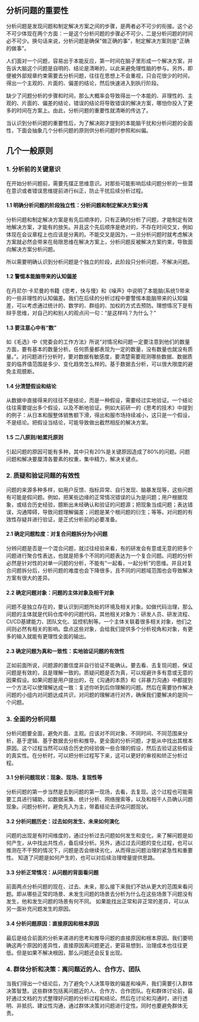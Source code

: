## 分析问题的重要性
分析问题是发现问题和制定解决方案之间的步骤，是两者必不可少的衔接。这个必不可少体现在两个方面：一是这个分析问题的步骤必不可少，二是分析问题的时间必不可少。换句话来说，分析问题是确保"做正确的事"，制定解决方案则是"正确的做事"。

人们面对一个问题，容易出于本能反应，第一时间在脑子里形成一个解决方案，并告诉大脑这个问题是自明的、结论是清晰的，以此来避免理性脑的参与。另外，即便被外部规章约束需要去分析问题，往往在思想上不会重视，只会花很少的时间，得出一个主观的、片面的、偏差的结论，然后快速进入到执行阶段。

缺少了问题分析的步骤和时间，那么大概率会导致得出一个本能的、非理性的、主观的、片面的、偏差的结论，错误的结论将导致错误的解决方案，哪怕你投入了更多的时间在方案上。由此，分析问题的重要性就清晰的传达了。

当认识到分析问题的重要性后，为了解决刚才提到的本能脑干扰和分析问题的全面性，下面会抽象几个分析问题的原则供分析问题时参照和纠偏。
## 几个一般原则
### 1. 分析前的关键意识
在开始分析问题前，需要先摆正思维意识。对那些可能影响后续问题分析的一些潜在意识或者错误思维提前进行纠正，防止干扰后续分析过程。
#### 1.1 明确分析问题的阶段独立性：分析问题和制定解决方案分离
分析问题和制定解决方案是有先后顺序的，只有正确的分析了问题，才能制定有效地解决方案，才能有的放矢。并且这个先后顺序是绝对的，不存在时间交叉，例如体现在会议章程上也应该是分离的。不能交叉是因为，一旦分析问题时就考虑解决方案就必然会带来在局限思维在解决方案上，分析问题反被解决方案约束，导致面向解决方案分析问题。

所以需要明确认识到分析问题是个独立的阶段，此阶段只分析问题，不解决问题。
#### 1.2 警惕本能脑带来的认知偏差
在丹尼尔·卡尼曼的书籍《思考，快与慢》和《噪声》中说明了本能脑(系统1)带来的一些非理性的认知偏差。我们在后续的分析过程中要警惕本能脑带来的认知偏差，可以考虑通过统计的、数学的、群组的、加权的方式去预防。理想情况下是有辩手思维，对自己的和别人的观点问一句：“是这样吗？为什么？”
#### 1.3 要注意心中有“数”
如《毛选》中《党委会的工作方法》所说“对情况和问题一定要注意到他们的数量方面，要有基本的数量分析。任何质量都表现为一定的数量，没有数量也就没有质量。”。对问题进行分析时，要对数据有敏感度，要清楚需要观测哪些数据、数据质变的临界值范围是多少、变化趋势怎么样的。基于数据去分析，可以很大限度的避免主观臆断。
#### 1.4 分清楚假设和结论
从数据中直接得来的往往不是结论，而是一种假设，需要经过实地验证。一个结论往往需要提出多个假设，以及不断地验证。例如大前研一的《思考的技术》中提到的例子：从日本和服整体销售额下滑，得出和服市场持续减小，这只是一个假设，不是结论。把假设当结论，可能导致做出截然相反的解决方案。
#### 1.5 二八原则/帕累托原则
引起问题的原因可能有多种，其中只有20%是关键原因造成了80%的问题。问题问题和解决要厘清各要素的权重，集中精力，解决关键点。
### 2. 质疑和验证问题的有效性
问题的来源多种多样，如用户反馈、指标异常、自行发现、脑暴发现等，这些问题有可能是假问题。例如，把某些边缘的正常情况错误的认为是问题；用户根据现象，或结合历史经验，臆断出未经确认和验证的问题源；把现象当成问题；表达错误，沟通障碍，导致问题理解偏差；问题是某个根问题的衍生；等等。对问题的有效性存疑并进行验证，是正式分析前的必要准备。
#### 2.1 确定问题粒度：对复合问题拆分为小问题
分辨问题是否是一个混合问题，就过往经验来看，有的研发会有意或无意的把多个问题进行聚合性表达，也就是把多个不同的问题表达为一个复合问题。问题的分析必然是针对性的对单一问题的分析，不能有“一起看，一起分析”的思维。并且对复合问题拆分后，分析问题的难度也会下降很多，且不同的问题域范围也会导致解决方案有很大的差异。
#### 2.2 确定问题对象：问题的主体对象及相干对象
问题不是独立存在的，要认识到问题所处的环境及相关对象。如做代码治理，那么问题的主体就是代码仓库中的问题代码，其他相关对象为：研发人员、研发流程、CI/CD基建能力、团队文化、监控机制等。一个主体关联着很多相关对象，他们之间则必然有相关的影响。盘点这些对象，会给我们提供多个分析视角和对象，有更多的输入就能有更理性全面的输出。
#### 2.3 确定问题为真和一致性：实地验证问题的有效性
正如前面所说，问题源的置信度非自行验证不能确认。要去看、去复现问题，保证问题是有效的，且是理解一致的。质疑问题是否为真，可以规避许多有意或无意的因果假设。如果问题是用户提出的，在《沟通的本质》和《非暴力沟通》中都提到一个方法可以使理解达成一致：复述你听到后你理解的问题。然后在需要协作解决问题的小组内对问题达成共识，对问题的理解进行对齐，确保我们要解决的是同一个问题。
### 3. 全面的分析问题
分析问题要全面，避免片面、主观。应该对不同对象、不同时间、不同范围来分析，基于逻辑、基于数据去分析和推导。更全面的分析问题，才能从中找出其根本原因。这个过程当然可以结合历史的经验做一些合理的假设，然后去验证这些假设的真实性。在分析时，可以把分析过程写下来，这可以更好的审视和矫正分析过程。
#### 3.1 分析问题现状：现象、现场、复现性等
分析问题的第一步当然是去到问题的第一现场，去看，去复现。这个过程也可能需要工具进行辅助，如数据采集、统计分析、网络搜索等，以及和相干人员确认问题现象。问题分析时，避免先入为主，带着结论去评估问题现状。
#### 3.2 分析问题历史：过去如何发生、未来如何演化
问题的出现是有时间维度的，通过分析过去问题如何发生和变化，来了解问题是如何产生，从中找出共性点，备后续分析。另外，通过过去问题的变化过程，也可以推测在不干预的情况下，问题是否会继续劣化，从而得出问题治理的紧急性和重要性。
知道了问题是如何产生的，也可以对后续治理增量提供思路。
#### 3.3 分析正常情况：从问题的背面看问题
前面两点分析问题的现在、过去、未来，那么接下来我们不妨从更大的范围来看问题。即从哪些正常的场景、未发生问题的场景去分析为什么在这些场景下问题没有发生，他和发生问题的场景有何不同。
如果能找出正常和非正常的差异，可以从另一面补充问题发生的原因。
#### 3.4 分析问题原因：直接原因和根本原因
最后是结合前面的分析来递进的思考和推导问题的直接原因和根本原因。我们要明确这两个原因的差异性，直接原因离问题更近，更容易想到，治理成本也往往更低。但是如果不解决根因，那么问题还会反复出现。
### 4. 群体分析和决策：离问题近的人、合作方、团队
当我们得出一个结论后，为了避免个人决策导致的偏差和噪声，我们需要引入群体决策智慧。这些群体包括离问题近的人、合作方、合作团队。在和群体讨论前，最好通过文档的方式整理好问题的分析过程和结论。然后在讨论和沟通时，进行透明、非抵抗、建议性沟通，通过群体决策对问题进行定性。同时也要避免群体无责。

